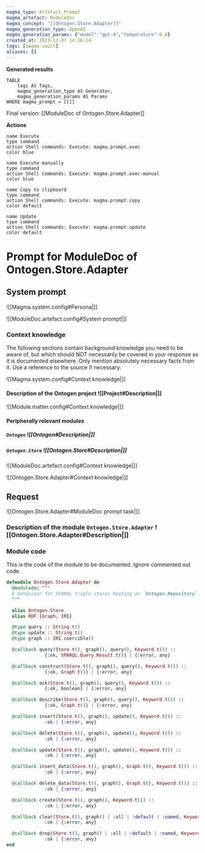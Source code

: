 ```yaml
---
magma_type: Artefact.Prompt
magma_artefact: ModuleDoc
magma_concept: "[[Ontogen.Store.Adapter]]"
magma_generation_type: OpenAI
magma_generation_params: {"model":"gpt-4","temperature":0.6}
created_at: 2023-12-07 14:16:14
tags: [magma-vault]
aliases: []
---
```


**Generated results**

```dataview
TABLE
	tags AS Tags,
	magma_generation_type AS Generator,
	magma_generation_params AS Params
WHERE magma_prompt = [[]]
```

Final version: [[ModuleDoc of Ontogen.Store.Adapter]]

**Actions**

```button
name Execute
type command
action Shell commands: Execute: magma.prompt.exec
color blue
```
```button
name Execute manually
type command
action Shell commands: Execute: magma.prompt.exec-manual
color blue
```
```button
name Copy to clipboard
type command
action Shell commands: Execute: magma.prompt.copy
color default
```
```button
name Update
type command
action Shell commands: Execute: magma.prompt.update
color default
```

# Prompt for ModuleDoc of Ontogen.Store.Adapter

## System prompt

![[Magma.system.config#Persona|]]

![[ModuleDoc.artefact.config#System prompt|]]

### Context knowledge

The following sections contain background knowledge you need to be aware of, but which should NOT necessarily be covered in your response as it is documented elsewhere. Only mention absolutely necessary facts from it. Use a reference to the source if necessary.

![[Magma.system.config#Context knowledge|]]

#### Description of the Ontogen project ![[Project#Description|]]

![[Module.matter.config#Context knowledge|]]

#### Peripherally relevant modules

##### `Ontogen` ![[Ontogen#Description|]]

##### `Ontogen.Store` ![[Ontogen.Store#Description|]]

![[ModuleDoc.artefact.config#Context knowledge|]]

![[Ontogen.Store.Adapter#Context knowledge|]]


## Request

![[Ontogen.Store.Adapter#ModuleDoc prompt task|]]

### Description of the module `Ontogen.Store.Adapter` ![[Ontogen.Store.Adapter#Description|]]

### Module code

This is the code of the module to be documented. Ignore commented out code.

```elixir
defmodule Ontogen.Store.Adapter do
  @moduledoc """
  A behaviour for SPARQL triple stores hosting an `Ontogen.Repository`.
  """

  alias Ontogen.Store
  alias RDF.{Graph, IRI}

  @type query :: String.t()
  @type update :: String.t()
  @type graph :: IRI.coercible()

  @callback query(Store.t(), graph(), query(), Keyword.t()) ::
              {:ok, SPARQL.Query.Result.t()} | {:error, any}

  @callback construct(Store.t(), graph(), query(), Keyword.t()) ::
              {:ok, Graph.t()} | {:error, any}

  @callback ask(Store.t(), graph(), query(), Keyword.t()) ::
              {:ok, boolean} | {:error, any}

  @callback describe(Store.t(), graph(), query(), Keyword.t()) ::
              {:ok, Graph.t()} | {:error, any}

  @callback insert(Store.t(), graph(), update(), Keyword.t()) ::
              :ok | {:error, any}

  @callback delete(Store.t(), graph(), update(), Keyword.t()) ::
              :ok | {:error, any}

  @callback update(Store.t(), graph(), update(), Keyword.t()) ::
              :ok | {:error, any}

  @callback insert_data(Store.t(), graph(), Graph.t(), Keyword.t()) ::
              :ok | {:error, any}

  @callback delete_data(Store.t(), graph(), Graph.t(), Keyword.t()) ::
              :ok | {:error, any}

  @callback create(Store.t(), graph(), Keyword.t()) ::
              :ok | {:error, any}

  @callback clear(Store.t(), graph() | :all | :default | :named, Keyword.t()) ::
              :ok | {:error, any}

  @callback drop(Store.t(), graph() | :all | :default | :named, Keyword.t()) ::
              :ok | {:error, any}
end

```

